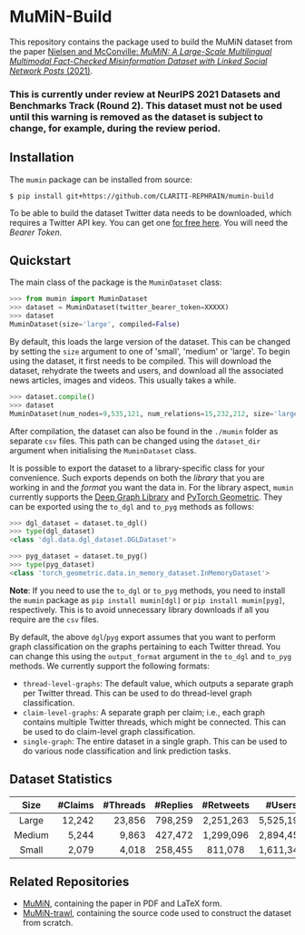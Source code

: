 # MuMiN-Build
This repository contains the package used to build the MuMiN dataset from the
paper [Nielsen and McConville: _MuMiN: A Large-Scale Multilingual Multimodal
Fact-Checked Misinformation Dataset with Linked Social Network Posts_
(2021)](https://openreview.net/forum?id=sOLdMFkQe7).

### This is currently under review at NeurIPS 2021 Datasets and Benchmarks Track (Round 2). This dataset must not be used until this warning is removed as the dataset is subject to change, for example, during the review period.

## Installation
The `mumin` package can be installed from source:
```shell
$ pip install git+https://github.com/CLARITI-REPHRAIN/mumin-build
```

To be able to build the dataset Twitter data needs to be downloaded, which
requires a Twitter API key. You can get one
[for free here](https://developer.twitter.com/en/portal/dashboard). You will
need the _Bearer Token_.


## Quickstart
The main class of the package is the `MuminDataset` class:
```python
>>> from mumin import MuminDataset
>>> dataset = MuminDataset(twitter_bearer_token=XXXXX)
>>> dataset
MuminDataset(size='large', compiled=False)
```

By default, this loads the large version of the dataset. This can be changed by
setting the `size` argument to one of 'small', 'medium' or 'large'. To begin
using the dataset, it first needs to be compiled. This will download the
dataset, rehydrate the tweets and users, and download all the associated news
articles, images and videos. This usually takes a while.
```python
>>> dataset.compile()
>>> dataset
MuminDataset(num_nodes=9,535,121, num_relations=15,232,212, size='large', compiled=True)
```

After compilation, the dataset can also be found in the `./mumin` folder as
separate `csv` files. This path can be changed using the `dataset_dir` argument
when initialising the `MuminDataset` class.

It is possible to export the dataset to a library-specific class for your
convenience. Such exports depends on both the _library_ that you are working in
and the _format_ you want the data in. For the library aspect, `mumin`
currently supports the [Deep Graph Library](https://www.dgl.ai/) and
[PyTorch Geometric](https://pytorch-geometric.readthedocs.io/en/latest/). They
can be exported using the `to_dgl` and `to_pyg` methods as follows:
```python
>>> dgl_dataset = dataset.to_dgl()
>>> type(dgl_dataset)
<class 'dgl.data.dgl_dataset.DGLDataset'>

>>> pyg_dataset = dataset.to_pyg()
>>> type(pyg_dataset)
<class 'torch_geometric.data.in_memory_dataset.InMemoryDataset'>
```

**Note**: If you need to use the `to_dgl` or `to_pyg` methods, you need to
install the `mumin` package as `pip install mumin[dgl]` or `pip install
mumin[pyg]`, respectively. This is to avoid unnecessary library downloads if
all you require are the `csv` files.

By default, the above `dgl`/`pyg` export assumes that you want to perform graph
classification on the graphs pertaining to each Twitter thread. You can change
this using the `output_format` argument in the `to_dgl` and `to_pyg` methods.
We currently support the following formats:
- `thread-level-graphs`: The default value, which outputs a separate graph per
  Twitter thread. This can be used to do thread-level graph classification.
- `claim-level-graphs`: A separate graph per claim; i.e., each graph contains
  multiple Twitter threads, which might be connected. This can be used to do
  claim-level graph classification.
- `single-graph`: The entire dataset in a single graph. This can be used to do
  various node classification and link prediction tasks.


## Dataset Statistics

| Size   | #Claims | #Threads | #Replies  | #Retweets |  #Users    | #Languages | %Misinfo |
| :---:  | ---:    | ---:     | ---:      | :---:     | :---:      | :---:      | :---:    |
| Large  | 12,242  | 23,856   | 798,259   | 2,251,263 | 5,525,194  | 41         | 94.81%   |
| Medium | 5,244   | 9,863    | 427,472   | 1,299,096 | 2,894,456  | 37         | 94.34%   |
| Small  | 2,079   | 4,018	  | 258,455   | 811,078   | 1,611,344  | 35         | 93.20%   |


## Related Repositories
- [MuMiN](https://github.com/CLARITI-REPHRAIN/mumin), containing the
  paper in PDF and LaTeX form.
- [MuMiN-trawl](https://github.com/CLARITI-REPHRAIN/mumin-trawl),
  containing the source code used to construct the dataset from scratch.
